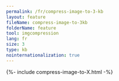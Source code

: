 ```yaml
---
permalink: /fr/compress-image-to-3-kb
layout: feature
fileName: compress-image-to-3kb
folderName: feature
tool: imgcompression
lang: fr
size: 3
type: kb
nointernationalization: true
---
```

{%- include compress-image-to-X.html -%}
      